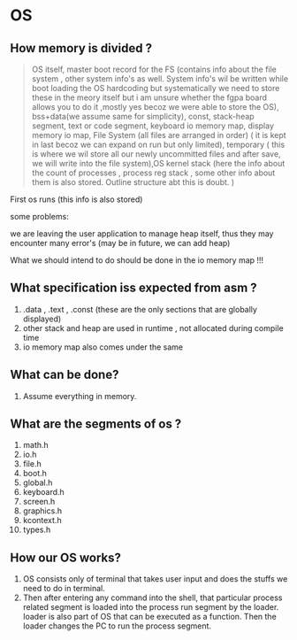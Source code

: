 # OS

## How memory is divided ?

> OS itself, master boot record for the FS (contains info about the file system , other system info's as well. System info's wil be written while boot loading the OS hardcoding but systematically we need to store these in the meory itself but i am unsure whether the  fgpa board allows you to do it ,mostly yes becoz we were able to store the  OS), bss+data(we assume same for simplicity), const, stack-heap segment, text or code segment, keyboard io memory map, display memory io map, File System (all files are arranged in order) ( it is kept in last becoz we can expand on run but only limited), temporary ( this is where we wil store all our newly uncommitted files and after save, we will write into 
the file system),OS kernel stack (here the info about the count of processes , process reg stack , some other info about them is also stored. Outline structure abt this is doubt. )

First os runs (this info is also stored)

some problems:

we are leaving the  user application to manage heap itself, thus they may encounter 
many error's (may be in future, we can add heap)

What we should intend to do should be done in the io memory map !!!

## What specification iss expected from asm ?
1. .data , .text , .const (these are the only sections that are globally displayed)
2. other stack and heap are used in runtime , not allocated during compile time
3. io memory map also comes under the same

## What can be done?
1. Assume everything in memory.

## What are the segments of os ? 
1. math.h
2. io.h
3. file.h
4. boot.h
5. global.h 
6. keyboard.h
7. screen.h
8. graphics.h
9. kcontext.h
10. types.h

## How our OS works? 
1. OS consists only of terminal that takes user input and does the stuffs we need to do in terminal.
2. Then after entering any command into the shell, that particular process related segment is 
loaded into the process run segment by the loader. loader is also part of OS that can be executed 
as a function. Then the loader changes the PC to run the process segment.